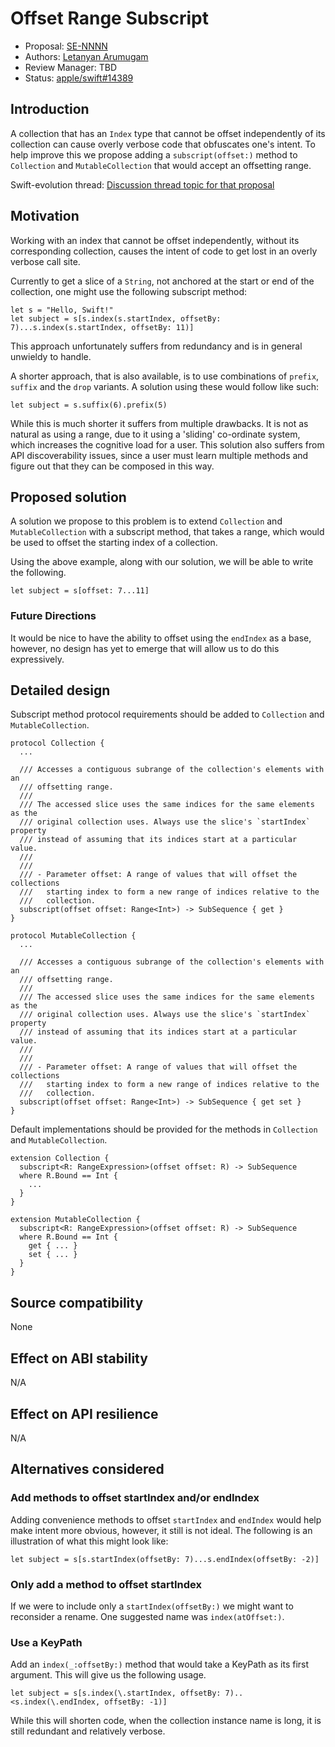 # Offset Range Subscript

* Proposal: [SE-NNNN](NNNN-filename.md)
* Authors: [Letanyan Arumugam](https://github.com/Letanyan)
* Review Manager: TBD
* Status: [apple/swift#14389](https://github.com/apple/swift/pull/14389)

## Introduction
A collection that has an `Index` type that cannot be offset independently of its
collection can cause overly verbose code that obfuscates one's intent. To help 
improve this we propose adding a `subscript(offset:)` method to `Collection` and
`MutableCollection` that would accept an offsetting range.

Swift-evolution thread: [Discussion thread topic for that proposal](https://forums.swift.org/t/shorthand-for-offsetting-startindex-and-endindex/9397)

## Motivation
Working with an index that cannot be offset independently, without its 
corresponding collection, causes the intent of code to get lost in an overly 
verbose call site.

Currently to get a slice of a `String`, not anchored at the start or end of
the collection, one might use the following subscript method:
```
let s = "Hello, Swift!"
let subject = s[s.index(s.startIndex, offsetBy: 7)...s.index(s.startIndex, offsetBy: 11)]
```
This approach unfortunately suffers from redundancy and is in general unwieldy 
to handle. 

A shorter approach, that is also available, is to use combinations of `prefix`, 
`suffix` and the `drop` variants. A solution using these would follow like such:
```
let subject = s.suffix(6).prefix(5)
```
While this is much shorter it suffers from multiple drawbacks. It is not as 
natural as using a range, due to it using a 'sliding' co-ordinate system, which
increases the cognitive load for a user. This solution also suffers from 
API discoverability issues, since a user must learn multiple methods and figure
out that they can be composed in this way. 

## Proposed solution
A solution we propose to this problem is to extend `Collection` and 
`MutableCollection` with a subscript method, that takes a range, which would be 
used to offset the starting index of a collection.

Using the above example, along with our solution, we will be able to write the 
following.
```
let subject = s[offset: 7...11]
```

### Future Directions

It would be nice to have the ability to offset using the `endIndex` as a base, 
however, no design has yet to emerge that will allow us to do this expressively. 

## Detailed design
Subscript method protocol requirements should be added to `Collection` and 
`MutableCollection`.
```
protocol Collection {
  ...

  /// Accesses a contiguous subrange of the collection's elements with an
  /// offsetting range.
  ///
  /// The accessed slice uses the same indices for the same elements as the
  /// original collection uses. Always use the slice's `startIndex` property
  /// instead of assuming that its indices start at a particular value.
  ///
  ///
  /// - Parameter offset: A range of values that will offset the collections 
  ///   starting index to form a new range of indices relative to the 
  ///   collection.
  subscript(offset offset: Range<Int>) -> SubSequence { get }
}

protocol MutableCollection {
  ...

  /// Accesses a contiguous subrange of the collection's elements with an
  /// offsetting range.
  ///
  /// The accessed slice uses the same indices for the same elements as the
  /// original collection uses. Always use the slice's `startIndex` property
  /// instead of assuming that its indices start at a particular value.
  ///
  ///
  /// - Parameter offset: A range of values that will offset the collections 
  ///   starting index to form a new range of indices relative to the 
  ///   collection.
  subscript(offset offset: Range<Int>) -> SubSequence { get set }
}
```

Default implementations should be provided for the methods in `Collection` and 
`MutableCollection`.
```
extension Collection {
  subscript<R: RangeExpression>(offset offset: R) -> SubSequence 
  where R.Bound == Int {
    ...
  }
}

extension MutableCollection {
  subscript<R: RangeExpression>(offset offset: R) -> SubSequence 
  where R.Bound == Int {
    get { ... }
    set { ... }
  }
}
```

## Source compatibility
None

## Effect on ABI stability
N/A

## Effect on API resilience
N/A

## Alternatives considered

### Add methods to offset startIndex and/or endIndex
Adding convenience methods to offset `startIndex` and `endIndex` would help make
intent more obvious, however,  it still is not ideal. The following is an 
illustration of what this might look like:
```
let subject = s[s.startIndex(offsetBy: 7)...s.endIndex(offsetBy: -2)]
```

### Only add a method to offset startIndex 
If we were to include only a `startIndex(offsetBy:)` we might want to reconsider
a rename. One suggested name was `index(atOffset:)`.

### Use a KeyPath
Add an `index(_:offsetBy:)` method that would take a KeyPath as its first 
argument. This will give us the following usage.
```
let subject = s[s.index(\.startIndex, offsetBy: 7)..<s.index(\.endIndex, offsetBy: -1)]
```
While this will shorten code, when the collection instance name is long, it is 
still redundant and relatively verbose.